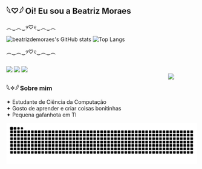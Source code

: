 ##  𓆩♡𓆪 Oi! Eu sou a Beatriz Moraes
 ︵‿︵‿୨♡୧‿︵‿︵

<div>
  
![beatrizdemoraes's GitHub stats](https://github-readme-stats.vercel.app/api?username=beatrizdemoraes&show_icons=true&theme=dracula)
![Top Langs](https://github-readme-stats.vercel.app/api/top-langs/?username=beatrizdemoraes&theme=dracula)
</div>
︵‿︵‿୨♡୧‿︵‿︵

##
<div> 
 <a href="https://discord.gg/QzwPNWwc" target="_blank"><img src="https://img.shields.io/badge/Discord-7289DA?style=for-the-badge&logo=discord&logoColor=white" target="_blank"></a> 
  <a href = "mailto:beatrizmarquesdem@gmail.com"><img src="https://img.shields.io/badge/-Gmail-%23333?style=for-the-badge&logo=gmail&logoColor=white" target="_blank"></a>
  <a href="https://www.linkedin.com/in/beatriz-marques-b4582235a/" target="_blank"><img src="https://img.shields.io/badge/-LinkedIn-%230077B5?style=for-the-badge&logo=linkedin&logoColor=white" target="_blank"></a> 
</div>

<img width="15%" src="https://github.com/user-attachments/assets/28b847f1-a31c-422c-85ca-a4614a0f5430" align=right>

### 𓆩✧𓆪 Sobre mim  
✦ Estudante de Ciência da Computação  
✦ Gosto de aprender e criar coisas bonitinhas  
✦ Pequena gafanhota em TI  

<picture align="center">
  <source media="(prefers-color-scheme: dark)" srcset="https://raw.githubusercontent.com/beatrizdemoraes/beatrizdemoraes/output/github-contribution-grid-snake-dark.svg">
  <source media="(prefers-color-scheme: light)" srcset="https://raw.githubusercontent.com/beatrizdemoraes/beatrizdemoraes/output/github-contribution-grid-snake-dark.svg">
  <img align="center" alt="github contribution grid snake animation" src="https://raw.githubusercontent.com/beatrizdemoraes/beatrizdemoraes/output/github-contribution-grid-snake.svg">
</picture> 
